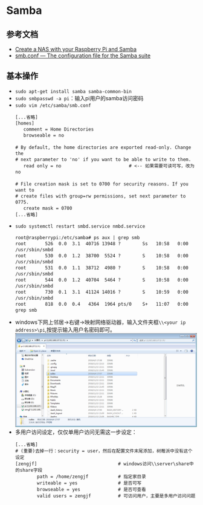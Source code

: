 # Samba

## 参考文档

* [Create a NAS with your Raspberry Pi and Samba](https://howtoraspberrypi.com/create-a-nas-with-your-raspberry-pi-and-samba/)
* [smb.conf — The configuration file for the Samba suite](https://www.samba.org/samba/docs/current/man-html/smb.conf.5.html)

## 基本操作

* `sudo apt-get install samba samba-common-bin`
* `sudo smbpasswd -a pi`：输入pi用户的samba访问密码
* `sudo vim /etc/samba/smb.conf`
  ```
  [...省略]
  [homes]
     comment = Home Directories
     browseable = no
  
  # By default, the home directories are exported read-only. Change the
  # next parameter to 'no' if you want to be able to write to them.
     read only = no                         # <-- 如果需要可读可写，改为no
  
  # File creation mask is set to 0700 for security reasons. If you want to
  # create files with group=rw permissions, set next parameter to 0775.
     create mask = 0700
  [...省略]
  ```
* `sudo systemctl restart smbd.service nmbd.service`
  ```
  root@raspberrypi:/etc/samba# ps aux | grep smb
  root       526  0.0  3.1  40716 13948 ?        Ss   10:58   0:00 /usr/sbin/smbd
  root       530  0.0  1.2  38700  5524 ?        S    10:58   0:00 /usr/sbin/smbd
  root       531  0.0  1.1  38712  4980 ?        S    10:58   0:00 /usr/sbin/smbd
  root       544  0.0  1.2  40704  5464 ?        S    10:58   0:00 /usr/sbin/smbd
  root       730  0.1  3.1  41124 14016 ?        S    10:59   0:00 /usr/sbin/smbd
  root       818  0.0  0.4   4364  1964 pts/0    S+   11:07   0:00 grep smb
  ```
* windows下网上邻居->右键->映射网络驱动器，输入文件夹框`\\<your ip address>\pi`,按提示输入用户名密码即可。
  ![images/Samba_Acess_OK.png](images/Samba_Acess_OK.png)
* 多用户访问设定，仅仅单用户访问无需这一步设定：
  ```
  [...省略]
  # (重要)去掉一行：security = user，然后在配置文件末尾添加，树莓派中没有这个设定
  [zengjf]                              # windows访问\\server\share中的share字段
          path = /home/zengjf           # 指定家目录
          writeable = yes               # 是否可写
          browseable = yes              # 是否可查看
          valid users = zengjf          # 可访问用户，主要是多用户访问问题
  ```
